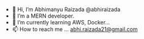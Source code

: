 - 👋 Hi, I’m Abhimanyu Raizada @abhiraizada
- 👀 I’m a MERN developer.
- 🌱 I’m currently learning AWS, Docker...
- 📫 How to reach me ... abhi.raizada21@gmail.com

